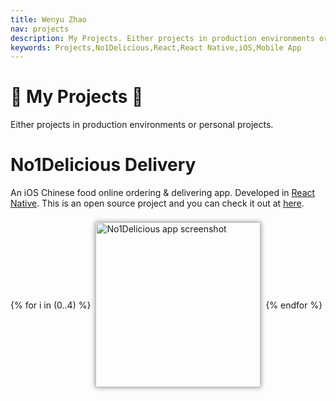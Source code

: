 ```yaml
---
title: Wenyu Zhao
nav: projects
description: My Projects. Either projects in production environments or personal projects.
keywords: Projects,No1Delicious,React,React Native,iOS,Mobile App
---
```


# 🎉 My Projects 🎉

Either projects in production environments or personal projects.

# No1Delicious Delivery

An iOS Chinese food online ordering & delivering app. Developed in [React Native](http://facebook.github.io/react-native/). This is an open source project and you can check it out at [here](https://github.com/wenyuzhao/No1Delicious).

<div style="display: flex; flex-direction: row; align-items: center; overflow: hidden; overflow-x: auto; -webkit-overflow-scrolling: touch;">
    {% for i in (0..4) %}
        <div style="padding: 0.5rem;">
            <img alt="No1Delicious app screenshot" style="height: 16.5rem; box-shadow: 0px 0px 8px #888888;" src="/images/No1Delicious/{{ i }}.jpg" />
        </div>
    {% endfor %}
</div>
